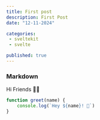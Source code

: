 ```yaml
---
title: First post
description: First Post
date: "12-11-2024"

categories:
 - sveltekit
 - svelte

published: true
---
```


### Markdown
Hi Friends 🙋👋

```js
function greet(name) {
    console.log(`Hey ${name}! 👋`)
}
```